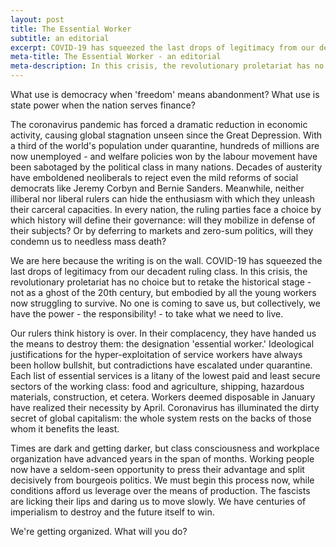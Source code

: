 ```yaml
---
layout: post
title: The Essential Worker
subtitle: an editorial
excerpt: COVID-19 has squeezed the last drops of legitimacy from our decadent ruling class. In this crisis, the revolutionary proletariat has no choice but to retake the historical stage.
meta-title: The Essential Worker - an editorial
meta-description: In this crisis, the revolutionary proletariat has no choice but to retake the historical stage.
---
```


What use is democracy when 'freedom' means abandonment? What use is state power when the nation serves finance?

The coronavirus pandemic has forced a dramatic reduction in economic activity, causing global stagnation unseen since the Great Depression. With a third of the world's population under quarantine, hundreds of millions are now unemployed - and welfare policies won by the labour movement have been sabotaged by the political class in many nations. Decades of austerity have emboldened neoliberals to reject even the mild reforms of social democrats like Jeremy Corbyn and Bernie Sanders. Meanwhile, neither illiberal nor liberal rulers can hide the enthusiasm with which they unleash their carceral capacities. In every nation, the ruling parties face a choice by which history will define their governance: will they mobilize in defense of their subjects? Or by deferring to markets and zero-sum politics, will they condemn us to needless mass death?

We are here because the writing is on the wall. COVID-19 has squeezed the last drops of legitimacy from our decadent ruling class. In this crisis, the revolutionary proletariat has no choice but to retake the historical stage - not as a ghost of the 20th century, but embodied by all the young workers now struggling to survive. No one is coming to save us, but collectively, we have the power - the responsibility! - to take what we need to live.

Our rulers think history is over. In their complacency, they have handed us the means to destroy them: the designation 'essential worker.' Ideological justifications for the hyper-exploitation of service workers have always been hollow bullshit, but contradictions have escalated under quarantine. Each list of essential services is a litany of the lowest paid and least secure sectors of the working class: food and agriculture, shipping, hazardous materials, construction, et cetera. Workers deemed disposable in January have realized their necessity by April. Coronavirus has illuminated the dirty secret of global capitalism: the whole system rests on the backs of those whom it benefits the least.

Times are dark and getting darker, but class consciousness and workplace organization have advanced years in the span of months. Working people now have a seldom-seen opportunity to press their advantage and split decisively from bourgeois politics. We must begin this process now, while conditions afford us leverage over the means of production. The fascists are licking their lips and daring us to move slowly. We have centuries of imperialism to destroy and the future itself to win.

We're getting organized. What will you do?
